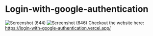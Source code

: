 # Login-with-google-authentication

![Screenshot (644)](https://github.com/BanerjeeJ/Login-with-google-authentication/assets/100158687/ec2e73bb-d787-4d5b-9298-ba81e5fd0d5b)
![Screenshot (646)](https://github.com/BanerjeeJ/Login-with-google-authentication/assets/100158687/9e63d2e7-2b0b-4bda-b5b7-45c3d9952372)
Checkout the website here: https://login-with-google-authentication.vercel.app/
